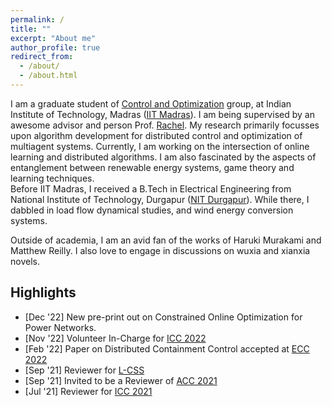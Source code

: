 ```yaml
---
permalink: /
title: ""
excerpt: "About me"
author_profile: true
redirect_from: 
  - /about/
  - /about.html
---
```


I am a graduate student of [Control and Optimization](https://www.ee.iitm.ac.in/dynamic-control/) group, at Indian Institute of Technology, Madras ([IIT Madras](https://www.iitm.ac.in/)). I am being supervised by an awesome advisor and person Prof. [Rachel](https://www.ee.iitm.ac.in/rachel/). My research primarily focusses upon algorithm development for distributed control and optimization of multiagent systems. Currently, I am working on the intersection of online learning and distributed algorithms. I am also fascinated by the aspects of entanglement between renewable energy systems, game theory and learning techniques.    
Before IIT Madras, I received a B.Tech in Electrical Engineering from National Institute of Technology, Durgapur ([NIT Durgapur](https://nitdgp.ac.in/)). While there, I dabbled in load flow dynamical studies, and wind energy conversion systems. 

Outside of academia, I am an avid fan of the works of Haruki Murakami and Matthew Reilly. I also love to engage in discussions on wuxia and xianxia novels.

Highlights
------
* [Dec '22] New pre-print out on Constrained Online Optimization for Power Networks.
* [Nov '22] Volunteer In-Charge for [ICC 2022](https://controlsociety.org/icc/)
* [Feb '22] Paper on Distributed Containment Control accepted at [ECC 2022](https://ecc22.euca-ecc.org/)
* [Sep '21] Reviewer for [L-CSS](http://ieee-cssletters.dei.unipd.it/index.php) 
* [Sep '21] Invited to be a Reviewer of [ACC 2021](https://acc2021.a2c2.org/)
* [Jul '21] Reviewer for [ICC 2021](https://controlsociety.org/icc-7/)
